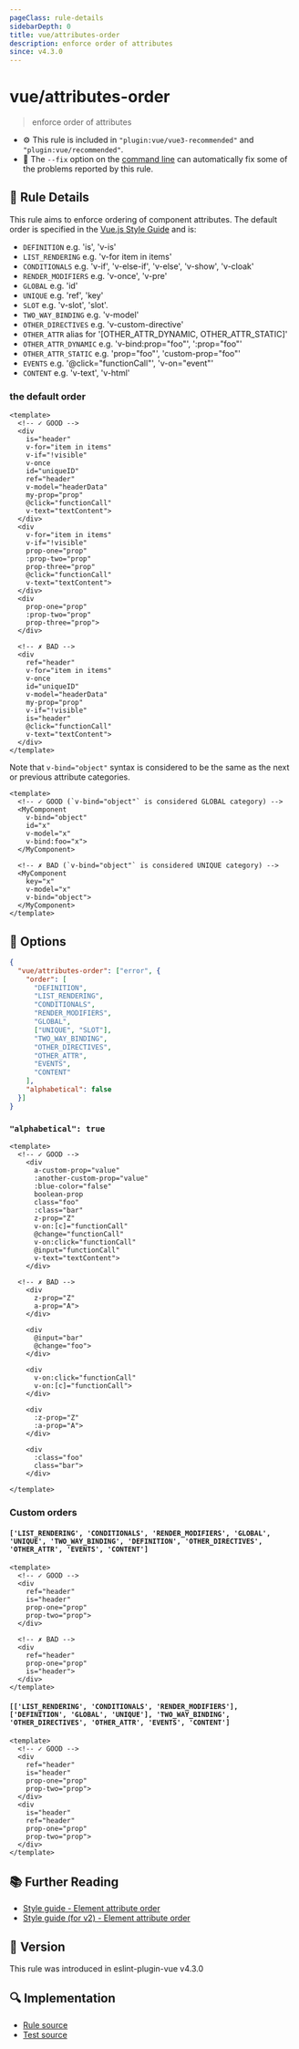 ```yaml
---
pageClass: rule-details
sidebarDepth: 0
title: vue/attributes-order
description: enforce order of attributes
since: v4.3.0
---
```

# vue/attributes-order

> enforce order of attributes

- :gear: This rule is included in `"plugin:vue/vue3-recommended"` and `"plugin:vue/recommended"`.
- :wrench: The `--fix` option on the [command line](https://eslint.org/docs/user-guide/command-line-interface#fixing-problems) can automatically fix some of the problems reported by this rule.

## :book: Rule Details

This rule aims to enforce ordering of component attributes. The default order is specified in the [Vue.js Style Guide](https://vuejs.org/style-guide/rules-recommended.html#element-attribute-order) and is:

- `DEFINITION`
  e.g. 'is', 'v-is'
- `LIST_RENDERING`
  e.g. 'v-for item in items'
- `CONDITIONALS`
  e.g. 'v-if', 'v-else-if', 'v-else', 'v-show', 'v-cloak'
- `RENDER_MODIFIERS`
  e.g. 'v-once', 'v-pre'
- `GLOBAL`
  e.g. 'id'
- `UNIQUE`
  e.g. 'ref', 'key'
- `SLOT`
  e.g. 'v-slot', 'slot'.
- `TWO_WAY_BINDING`
  e.g. 'v-model'
- `OTHER_DIRECTIVES`
  e.g. 'v-custom-directive'
- `OTHER_ATTR`
  alias for '[OTHER_ATTR_DYNAMIC, OTHER_ATTR_STATIC]'
- `OTHER_ATTR_DYNAMIC`
  e.g. 'v-bind:prop="foo"', ':prop="foo"'
- `OTHER_ATTR_STATIC`
  e.g. 'prop="foo"', 'custom-prop="foo"'
- `EVENTS`
  e.g. '@click="functionCall"', 'v-on="event"'
- `CONTENT`
  e.g. 'v-text', 'v-html'

### the default order

<eslint-code-block fix :rules="{'vue/attributes-order': ['error']}">

```vue
<template>
  <!-- ✓ GOOD -->
  <div
    is="header"
    v-for="item in items"
    v-if="!visible"
    v-once
    id="uniqueID"
    ref="header"
    v-model="headerData"
    my-prop="prop"
    @click="functionCall"
    v-text="textContent">
  </div>
  <div
    v-for="item in items"
    v-if="!visible"
    prop-one="prop"
    :prop-two="prop"
    prop-three="prop"
    @click="functionCall"
    v-text="textContent">
  </div>
  <div
    prop-one="prop"
    :prop-two="prop"
    prop-three="prop">
  </div>

  <!-- ✗ BAD -->
  <div
    ref="header"
    v-for="item in items"
    v-once
    id="uniqueID"
    v-model="headerData"
    my-prop="prop"
    v-if="!visible"
    is="header"
    @click="functionCall"
    v-text="textContent">
  </div>
</template>
```

</eslint-code-block>

Note that `v-bind="object"` syntax is considered to be the same as the next or previous attribute categories.

<eslint-code-block fix :rules="{'vue/attributes-order': ['error']}">

```vue
<template>
  <!-- ✓ GOOD (`v-bind="object"` is considered GLOBAL category) -->
  <MyComponent
    v-bind="object"
    id="x"
    v-model="x"
    v-bind:foo="x">
  </MyComponent>

  <!-- ✗ BAD (`v-bind="object"` is considered UNIQUE category) -->
  <MyComponent
    key="x"
    v-model="x"
    v-bind="object">
  </MyComponent>
</template>
```

</eslint-code-block>

## :wrench: Options

```json
{
  "vue/attributes-order": ["error", {
    "order": [
      "DEFINITION",
      "LIST_RENDERING",
      "CONDITIONALS",
      "RENDER_MODIFIERS",
      "GLOBAL",
      ["UNIQUE", "SLOT"],
      "TWO_WAY_BINDING",
      "OTHER_DIRECTIVES",
      "OTHER_ATTR",
      "EVENTS",
      "CONTENT"
    ],
    "alphabetical": false
  }]
}
```

### `"alphabetical": true`

<eslint-code-block fix :rules="{'vue/attributes-order': ['error', {alphabetical: true}]}">

```vue
<template>
  <!-- ✓ GOOD -->
    <div
      a-custom-prop="value"
      :another-custom-prop="value"
      :blue-color="false"
      boolean-prop
      class="foo"
      :class="bar"
      z-prop="Z"
      v-on:[c]="functionCall"
      @change="functionCall"
      v-on:click="functionCall"
      @input="functionCall"
      v-text="textContent">
    </div>

  <!-- ✗ BAD -->
    <div
      z-prop="Z"
      a-prop="A">
    </div>

    <div
      @input="bar"
      @change="foo">
    </div>

    <div
      v-on:click="functionCall"
      v-on:[c]="functionCall">
    </div>

    <div
      :z-prop="Z"
      :a-prop="A">
    </div>

    <div
      :class="foo"
      class="bar">
    </div>

</template>
```

</eslint-code-block>

### Custom orders

#### `['LIST_RENDERING', 'CONDITIONALS', 'RENDER_MODIFIERS', 'GLOBAL', 'UNIQUE', 'TWO_WAY_BINDING', 'DEFINITION', 'OTHER_DIRECTIVES', 'OTHER_ATTR', 'EVENTS', 'CONTENT']`

<eslint-code-block fix :rules="{'vue/attributes-order': ['error', {order: ['LIST_RENDERING', 'CONDITIONALS', 'RENDER_MODIFIERS', 'GLOBAL', 'UNIQUE', 'TWO_WAY_BINDING', 'DEFINITION', 'OTHER_DIRECTIVES', 'OTHER_ATTR', 'EVENTS', 'CONTENT']}]}">

```vue
<template>
  <!-- ✓ GOOD -->
  <div
    ref="header"
    is="header"
    prop-one="prop"
    prop-two="prop">
  </div>

  <!-- ✗ BAD -->
  <div
    ref="header"
    prop-one="prop"
    is="header">
  </div>
</template>
```

</eslint-code-block>

#### `[['LIST_RENDERING', 'CONDITIONALS', 'RENDER_MODIFIERS'], ['DEFINITION', 'GLOBAL', 'UNIQUE'], 'TWO_WAY_BINDING', 'OTHER_DIRECTIVES', 'OTHER_ATTR', 'EVENTS', 'CONTENT']`

<eslint-code-block fix :rules="{'vue/attributes-order': ['error', {order: [['LIST_RENDERING', 'CONDITIONALS', 'RENDER_MODIFIERS'], ['DEFINITION', 'GLOBAL', 'UNIQUE'], 'TWO_WAY_BINDING', 'OTHER_DIRECTIVES', 'OTHER_ATTR', 'EVENTS', 'CONTENT']}]}">

```vue
<template>
  <!-- ✓ GOOD -->
  <div
    ref="header"
    is="header"
    prop-one="prop"
    prop-two="prop">
  </div>
  <div
    is="header"
    ref="header"
    prop-one="prop"
    prop-two="prop">
  </div>
</template>
```

</eslint-code-block>

## :books: Further Reading

- [Style guide - Element attribute order](https://vuejs.org/style-guide/rules-recommended.html#element-attribute-order)
- [Style guide (for v2) - Element attribute order](https://v2.vuejs.org/v2/style-guide/#Element-attribute-order-recommended)

## :rocket: Version

This rule was introduced in eslint-plugin-vue v4.3.0

## :mag: Implementation

- [Rule source](https://github.com/vuejs/eslint-plugin-vue/blob/master/lib/rules/attributes-order.js)
- [Test source](https://github.com/vuejs/eslint-plugin-vue/blob/master/tests/lib/rules/attributes-order.js)
